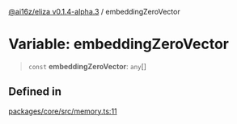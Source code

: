 [@ai16z/eliza v0.1.4-alpha.3](../index.md) / embeddingZeroVector

# Variable: embeddingZeroVector

> `const` **embeddingZeroVector**: `any`[]

## Defined in

[packages/core/src/memory.ts:11](https://github.com/ai16z/eliza/blob/main/packages/core/src/memory.ts#L11)
